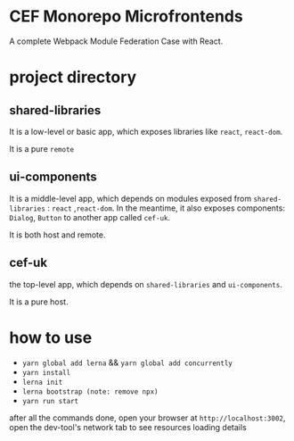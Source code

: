 # CEF Monorepo Microfrontends

A complete Webpack Module Federation Case with React.

# project directory

## shared-libraries

It is a low-level or basic app, which exposes libraries like `react`, `react-dom`.

It is a pure `remote`

## ui-components

It is a middle-level app, which depends on modules exposed from `shared-libraries` : `react` ,`react-dom`. In the meantime, it also exposes components: `Dialog`, `Button` to another app called `cef-uk`.

It is both host and remote.

## cef-uk

the top-level app, which depends on `shared-libraries` and `ui-components`.

It is a pure host.

# how to use

- `yarn global add lerna` && `yarn global add concurrently`
- `yarn install`
- `lerna init`
- `lerna bootstrap (note: remove npx)`
- `yarn run start`

after all the commands done, open your browser at `http://localhost:3002`, open the dev-tool's network tab to see resources loading details
